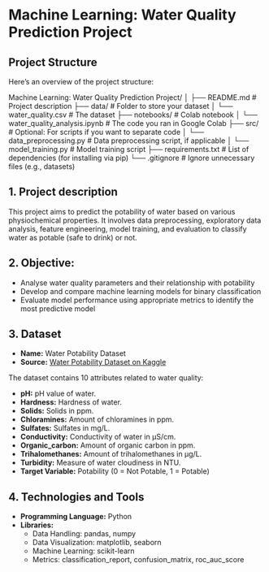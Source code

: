 # Machine Learning: Water Quality Prediction Project


## Project Structure

Here’s an overview of the project structure:

Machine Learning: Water Quality Prediction Project/
│
├── README.md                    # Project description
├── data/                        # Folder to store your dataset 
│   └── water_quality.csv        # The dataset
├── notebooks/                   # Colab notebook
│   └── water_quality_analysis.ipynb   # The code you ran in Google Colab
├── src/                         # Optional: For scripts if you want to separate code
│   └── data_preprocessing.py    # Data preprocessing script, if applicable
│   └── model_training.py        # Model training script
├── requirements.txt             # List of dependencies (for installing via pip)
└── .gitignore                   # Ignore unnecessary files (e.g., datasets)


## 1. Project description
This project aims to predict the potability of water based on various physiochemical properties. It involves data preprocessing, exploratory data analysis, feature engineering, model training, and evaluation to classify water as potable (safe to drink) or not.

## 2. Objective:
   - Analyse water quality parameters and their relationship with potability
   - Develop and compare machine learning models for binary classification
   - Evaluate model performance using appropriate metrics to identify the most predictive model

## 3. Dataset
  - **Name:** Water Potability Dataset
  - **Source:** [Water Potability Dataset on Kaggle](https://www.kaggle.com/datasets)

  The dataset contains 10 attributes related to water quality:
  - **pH:** pH value of water.
  - **Hardness:** Hardness of water.
  - **Solids:** Solids in ppm.
  - **Chloramines:** Amount of chloramines in ppm.
  - **Sulfates:** Sulfates in mg/L.
  - **Conductivity:** Conductivity of water in μS/cm.
  - **Organic_carbon:** Amount of organic carbon in ppm.
  - **Trihalomethanes:** Amount of trihalomethanes in μg/L.
  - **Turbidity:** Measure of water cloudiness in NTU.
  - **Target Variable:** Potability (0 = Not Potable, 1 = Potable)

## 4. Technologies and Tools
  - **Programming Language:** Python
  - **Libraries:**
    - Data Handling: pandas, numpy
    - Data Visualization: matplotlib, seaborn
    - Machine Learning: scikit-learn
    - Metrics: classification_report, confusion_matrix, roc_auc_score



